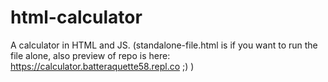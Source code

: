 # html-calculator
A calculator in HTML and JS.
(standalone-file.html is if you want to run the file alone,
also preview of repo is here: https://calculator.batteraquette58.repl.co ;) )
